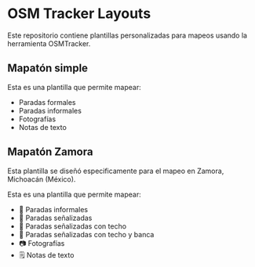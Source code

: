 
# OSM Tracker Layouts

Este repositorio contiene plantillas personalizadas para mapeos usando la herramienta OSMTracker.

## Mapatón simple

Esta es una plantilla que permite mapear:
* Paradas formales
* Paradas informales
* Fotografías
* Notas de texto

## Mapatón Zamora

Esta plantilla se diseñó especificamente para el mapeo en Zamora, Michoacán (México).

Esta es una plantilla que permite mapear:
* 🚏 Paradas informales
* 🚏 Paradas señalizadas
* 🚏 Paradas señalizadas con techo
* 🚏 Paradas señalizadas con techo y banca
* 📷 Fotografías
* 🗒️ Notas de texto
